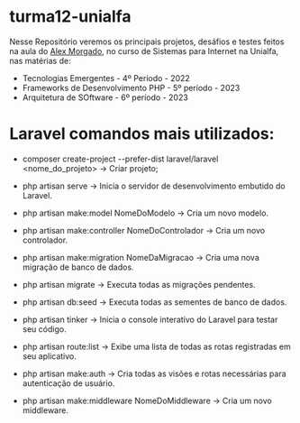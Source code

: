 # turma12-unialfa

Nesse Repositório veremos os principais projetos, desáfios e testes feitos na aula do <a href="https://github.com/alexmpereira">Alex Morgado</a>, no curso de Sistemas para Internet na Unialfa, nas matérias de:

- Tecnologias Emergentes - 4º Período - 2022
- Frameworks de Desenvolvimento PHP - 5º período - 2023
- Arquitetura de SOftware - 6º período - 2023

# Laravel comandos mais utilizados:

- composer create-project --prefer-dist laravel/laravel <nome_do_projeto> -> Criar projeto;

- php artisan serve -> Inicia o servidor de desenvolvimento embutido do Laravel.

- php artisan make:model NomeDoModelo -> Cria um novo modelo.

- php artisan make:controller NomeDoControlador -> Cria um novo controlador.

- php artisan make:migration NomeDaMigracao -> Cria uma nova migração de banco de dados.

- php artisan migrate -> Executa todas as migrações pendentes.

- php artisan db:seed -> Executa todas as sementes de banco de dados.

- php artisan tinker -> Inicia o console interativo do Laravel para testar seu código.

- php artisan route:list -> Exibe uma lista de todas as rotas registradas em seu aplicativo.

- php artisan make:auth -> Cria todas as visões e rotas necessárias para autenticação de usuário.

- php artisan make:middleware NomeDoMiddleware -> Cria um novo middleware.
